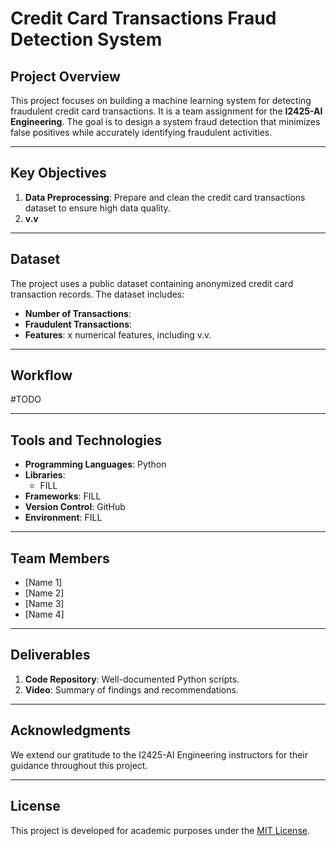# Credit Card Transactions Fraud Detection System

## Project Overview

This project focuses on building a machine learning system for detecting fraudulent credit card transactions. It is a team assignment for the **I2425-AI Engineering**. The goal is to design a system fraud detection that minimizes false positives while accurately identifying fraudulent activities.

---

## Key Objectives

1. **Data Preprocessing**: Prepare and clean the credit card transactions dataset to ensure high data quality.
2. **v.v**
---

## Dataset

The project uses a public dataset containing anonymized credit card transaction records. The dataset includes:
- **Number of Transactions**: 
- **Fraudulent Transactions**: 
- **Features**: x numerical features, including v.v.

---

## Workflow

#TODO

---

## Tools and Technologies

- **Programming Languages**: Python
- **Libraries**: 
  - FILL
- **Frameworks**: FILL
- **Version Control**: GitHub
- **Environment**: FILL

---

## Team Members

- [Name 1]
- [Name 2]
- [Name 3]
- [Name 4]

---

## Deliverables

1. **Code Repository**: Well-documented Python scripts.
2. **Video**: Summary of findings and recommendations.

---

## Acknowledgments

We extend our gratitude to the I2425-AI Engineering instructors for their guidance throughout this project.

---

## License

This project is developed for academic purposes under the [MIT License](LICENSE).